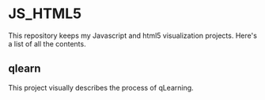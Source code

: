 # JS_HTML5
This repository keeps my Javascript and html5 visualization projects.
Here's a list of all the contents.

## qlearn
This project visually describes the process of qLearning.
